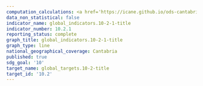 ```yaml
---
computation_calculations: <a href='https://icane.github.io/ods-cantabria/assets/pdf/10.2.1.1.pdf' target='_blank'>Proporción de personas que viven por debajo del 50% de la mediana de los ingresos, considerando la mediana nacional</a><br><a href='https://icane.github.io/ods-cantabria/assets/pdf/10.2.1.1_1.pdf' target='_blank'>Proporción de personas que viven por debajo del 50% de la mediana de los ingresos, considerando la mediana autonómica</a>
data_non_statistical: false
indicator_name: global_indicators.10-2-1-title
indicator_number: 10.2.1
reporting_status: complete
graph_title: global_indicators.10-2-1-title
graph_type: line
national_geographical_coverage: Cantabria
published: true
sdg_goal: '10'
target_name: global_targets.10-2-title
target_id: '10.2'
---
```

